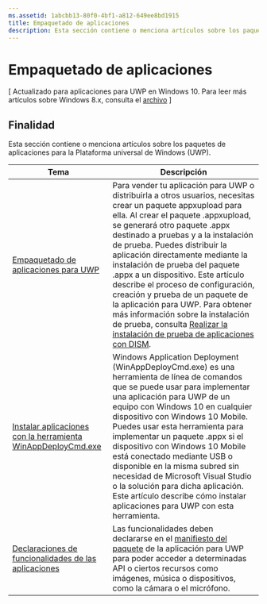 ```yaml
---
ms.assetid: 1abcbb13-80f0-4bf1-a812-649ee8bd1915
title: Empaquetado de aplicaciones
description: Esta sección contiene o menciona artículos sobre los paquetes de aplicaciones para la Plataforma universal de Windows (UWP).
---
```

# Empaquetado de aplicaciones

\[ Actualizado para aplicaciones para UWP en Windows 10. Para leer más artículos sobre Windows 8.x, consulta el [archivo](http://go.microsoft.com/fwlink/p/?linkid=619132) \]

## Finalidad

Esta sección contiene o menciona artículos sobre los paquetes de aplicaciones para la Plataforma universal de Windows (UWP).

| Tema | Descripción |
|-------|-------------|
| [Empaquetado de aplicaciones para UWP](packaging-uwp-apps.md) | Para vender tu aplicación para UWP o distribuirla a otros usuarios, necesitas crear un paquete appxupload para ella. Al crear el paquete .appxupload, se generará otro paquete .appx destinado a pruebas y a la instalación de prueba. Puedes distribuir la aplicación directamente mediante la instalación de prueba del paquete .appx a un dispositivo. Este artículo describe el proceso de configuración, creación y prueba de un paquete de la aplicación para UWP. Para obtener más información sobre la instalación de prueba, consulta [Realizar la instalación de prueba de aplicaciones con DISM](http://go.microsoft.com/fwlink/?LinkID=231020). |
| [Instalar aplicaciones con la herramienta WinAppDeployCmd.exe](install-universal-windows-apps-with-the-winappdeploycmd-tool.md) | Windows Application Deployment (WinAppDeployCmd.exe) es una herramienta de línea de comandos que se puede usar para implementar una aplicación para UWP de un equipo con Windows 10 en cualquier dispositivo con Windows 10 Mobile. Puedes usar esta herramienta para implementar un paquete .appx si el dispositivo con Windows 10 Mobile está conectado mediante USB o disponible en la misma subred sin necesidad de Microsoft Visual Studio o la solución para dicha aplicación. Este artículo describe cómo instalar aplicaciones para UWP con esta herramienta. |
| [Declaraciones de funcionalidades de las aplicaciones](app-capability-declarations.md) | Las funcionalidades deben declararse en el [manifiesto del paquete](https://msdn.microsoft.com/library/windows/apps/BR211474) de la aplicación para UWP para poder acceder a determinadas API o ciertos recursos como imágenes, música o dispositivos, como la cámara o el micrófono. |
 



<!--HONumber=Mar16_HO1-->


